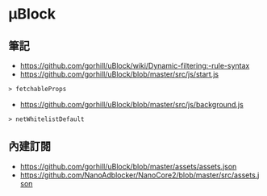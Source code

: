 # μBlock

## 筆記

- <https://github.com/gorhill/uBlock/wiki/Dynamic-filtering:-rule-syntax>
- <https://github.com/gorhill/uBlock/blob/master/src/js/start.js>

```txt
> fetchableProps
```

- <https://github.com/gorhill/uBlock/blob/master/src/js/background.js>

```txt
> netWhitelistDefault
```

## 內建訂閱

- <https://github.com/gorhill/uBlock/blob/master/assets/assets.json>
- <https://github.com/NanoAdblocker/NanoCore2/blob/master/src/assets.json>
